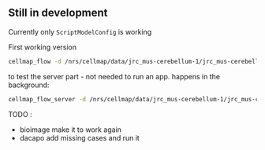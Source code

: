 ## Still in development

Currently only `ScriptModelConfig` is working 


First working version
```bash
cellmap_flow -d /nrs/cellmap/data/jrc_mus-cerebellum-1/jrc_mus-cerebellum-1.zarr/recon-1/em/fibsem-uint8/s0 -c /groups/cellmap/cellmap/zouinkhim/cellmap-flow/example/model_spec.py
```

to test the server part - not needed to run an app. happens in the background:
```bash
cellmap_flow_server -d /nrs/cellmap/data/jrc_mus-cerebellum-1/jrc_mus-cerebellum-1.zarr/recon-1/em/fibsem-uint8/s0 -c /groups/cellmap/cellmap/zouinkhim/cellmap-flow/example/model_spec.py
```

TODO :
- bioimage make it to work again
- dacapo add missing cases and run it